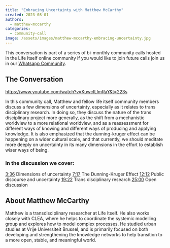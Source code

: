 ```yaml
---
title: "Embracing Uncertainty with Matthew McCarthy"
created: 2023-08-01
authors: 
  - matthew-mccarthy
categories: 
  - community-call
image: /assets/images/matthew-mccarthy-embracing-uncertainty.jpg
---
```


This conversation is part of a series of bi-monthly community calls hosted in the Life Itself online community if you would like to join future calls join us in our [Whatsapp Community](https://chat.whatsapp.com/JNJCTZugNQn1fq89xbHtfA).

## The Conversation

https://www.youtube.com/watch?v=KuwcILImRaY&t=223s

In this community call, Matthew and fellow life itself community members discuss a few dimensions of uncertainty, especially as it relates to trans disciplinary research. In doing so, they discuss the nature of the trans disciplinary project more generally, as the shift from a mechanistic worldview to a more relational worldview, and as a reassessment for different ways of knowing and different ways of producing and applying knowledge. It is also emphasized that the dunning-kruger effect can be happening on a wider cultural scale, and that currently, we should meditate more deeply on uncertainty in its many dimensions in the effort to establish wiser ways of being.

### In the discussion we cover:

[3:36](https://www.youtube.com/watch?v=KuwcILImRaY&t=216s) Dimensions of uncertainty 
[7:17](https://www.youtube.com/watch?v=KuwcILImRaY&t=437s) The Dunning-Kruger Effect
[12:12](https://www.youtube.com/watch?v=KuwcILImRaY&t=732s) Public discourse and uncertainty 
[19:22](https://www.youtube.com/watch?v=KuwcILImRaY&t=1162s) Trans disciplinary research 
[25:00](https://www.youtube.com/watch?v=KuwcILImRaY&t=1500s) Open discussion

## About Matthew McCarthy

Matthew is a transdisciplinary researcher at Life Itself. He also works closely with CLEA, where he helps to coordinate the systemic modelling group and explores how to model complex processes. He studied urban studies at Vrije Universiteit Brussel, and is primarily focused on both developing and strengthening the knowledge networks to help transition to a more open, stable, and meaningful world.